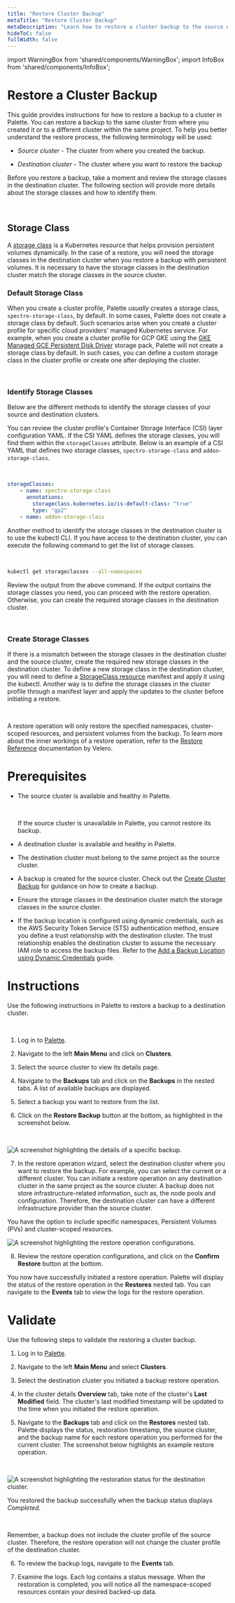 ```yaml
---
title: "Restore Cluster Backup"
metaTitle: "Restore Cluster Backup"
metaDescription: "Learn how to restore a cluster backup to the source or a different cluster."
hideToC: false
fullWidth: false
---
```


import WarningBox from 'shared/components/WarningBox';
import InfoBox from 'shared/components/InfoBox';

# Restore a Cluster Backup

This guide provides instructions for how to restore a backup to a cluster in Palette. You can restore a backup to the same cluster from where you created it or to a different cluster within the same project. To help you better understand the restore process, the following terminology will be used:
<br />

- *Source cluster* - The cluster from where you created the backup.


- *Destination cluster* - The cluster where you want to restore the backup


Before you restore a backup, take a moment and review the storage classes in the destination cluster. The following section will provide more details about the storage classes and how to identify them.

<br />

## Storage Class

A [storage class](https://kubernetes.io/docs/concepts/storage/storage-classes/) is a Kubernetes resource that helps provision persistent volumes dynamically. In the case of a restore, you will need the storage classes in the destination cluster when you restore a backup with persistent volumes. It is necessary to have the storage classes in the destination cluster match the storage classes in the source cluster. 
<br />

### Default Storage Class
When you create a cluster profile, Palette *usually* creates a storage class, `spectro-storage-class`, by default. In some cases, Palette does not create a storage class by default. Such scenarios arise when you create a cluster profile for specific cloud providers' managed Kubernetes service. For example, when you create a cluster profile for GCP GKE using the  [GKE Managed GCE Persistent Disk Driver](https://docs.spectrocloud.com/integrations/gce) storage pack, Palette will not create a storage class by default. In such cases, you can define a custom storage class in the cluster profile or create one after deploying the cluster. 

<br />

### Identify Storage Classes

Below are the different methods to identify the storage classes of your source and destination clusters. 


You can review the cluster profile's Container Storage Interface (CSI) layer configuration YAML. If the CSI YAML defines the storage classes, you will find them within the `storageClasses` attribute. Below is an example of a CSI YAML that defines two storage classes, `spectro-storage-class` and `addon-storage-class`.

<br />


```yaml
storageClasses: 
    - name: spectro-storage-class
      annotations:
        storageclass.kubernetes.io/is-default-class: "true"
        type: "gp2"
    - name: addon-storage-class
```



Another method to identify the storage classes in the destination cluster is to use the kubectl CLI. If you have access to the destination cluster, you can execute the following command to get the list of storage classes.

<br />

```bash
kubectl get storageclasses --all-namespaces
```

Review the output from the above command. If the output contains the storage classes you need, you can proceed with the restore operation. Otherwise, you can create the required storage classes in the destination cluster.

<br />

### Create Storage Classes
If there is a mismatch between the storage classes in the destination cluster and the source cluster, create the required new storage classes in the destination cluster. To define a new storage class in the destination cluster, you will need to define a [StorageClass resource](https://kubernetes.io/docs/concepts/storage/storage-classes/#the-storageclass-resource) manifest and apply it using the kubectl. Another way is to define the storage classes in the cluster profile through a manifest layer and apply the updates to the cluster before initiating a restore. 

<br />


<InfoBox>

A restore operation will only restore the specified namespaces, cluster-scoped resources, and persistent volumes from the backup. To learn more about the inner workings of a restore operation, refer to the [Restore Reference](https://velero.io/docs/main/restore-reference) documentation by Velero.

</InfoBox>

# Prerequisites

- The source cluster is available and healthy in Palette. 

  <br />

  <WarningBox>

  If the source cluster is unavailable in Palette, you cannot restore its backup. 

  </WarningBox>


- A destination cluster is available and healthy in Palette. 


- The destination cluster must belong to the same project as the source cluster. 


- A backup is created for the source cluster. Check out the [Create Cluster Backup](/clusters/cluster-management/backup-restore/create-cluster-backup) for guidance on how to create a backup.


- Ensure the storage classes in the destination cluster match the storage classes in the source cluster. 


- If the backup location is configured using dynamic credentials, such as the AWS Security Token Service (STS) authentication method, ensure you define a trust relationship with the destination cluster. The trust relationship enables the destination cluster to assume the necessary IAM role to access the backup files. Refer to the [Add a Backup Location using Dynamic Credentials](/clusters/cluster-management/backup-restore/add-backup-location-dynamic) guide. 


# Instructions

Use the following instructions in Palette to restore a backup to a destination cluster. 

<br />

1. Log in to [Palette](https://console.spectrocloud.com/).


2. Navigate to the left **Main Menu** and click on **Clusters**. 


3. Select the source cluster to view its details page.


4. Navigate to the **Backups** tab and click on the **Backups** in the nested tabs. A list of available backups are displayed.



5. Select a backup you want to restore from the list.


6. Click on the **Restore Backup** button at the bottom, as highlighted in the screenshot below. 

  <br />


  ![A screenshot highlighting the details of a specific backup.](/clusters_cluster-management_backup-restore_restore.png)



7. In the restore operation wizard, select the destination cluster where you want to restore the backup. For example, you can select the current or a different cluster. You can initiate a restore operation on any destination cluster in the same project as the source cluster. A backup does not store infrastructure-related information, such as, the node pools and configuration. Therefore, the destination cluster can have a different infrastructure provider than the source cluster. 

  You have the option to include specific namespaces, Persistent Volumes (PVs) and cluster-scoped resources.

  ![A screenshot highlighting the restore operation configurations.](/clusters_cluster-management_backup-restore_confirm-restore.png)


8. Review the restore operation configurations, and click on the **Confirm Restore** button at the bottom. 


You now have successfully initiated a restore operation. Palette will display the status of the restore operation in the **Restores** nested tab. You can navigate to the **Events** tab to view the logs for the restore operation.



# Validate

Use the following steps to validate the restoring a cluster backup.
<br />

1. Log in to [Palette](https://console.spectrocloud.com/).


2. Navigate to the left **Main Menu** and select **Clusters**. 


3. Select the destination cluster you initiated a backup restore operation. 


4. In the cluster details **Overview** tab, take note of the cluster's **Last Modified** field. The cluster's last modified timestamp will be updated to the time when you initiated the restore operation. 


5. Navigate to the **Backups** tab and click on the **Restores** nested tab. Palette displays the status, restoration timestamp, the source cluster, and the backup name for each restore operation you performed for the current cluster. The screenshot below highlights an example restore operation. 

  <br />

  ![A screenshot highlighting the restoration status for the destination cluster.](/clusters_cluster-management_backup-restore_verify-restore.png)

  You restored the backup successfully when the backup status displays *Completed*.

  <br />

  <InfoBox>

  Remember, a backup does not include the cluster profile of the source cluster. Therefore, the restore operation will not change the cluster profile of the destination cluster.

  </InfoBox>


6. To review the backup logs, navigate to the **Events** tab. 


7. Examine the logs. Each log contains a status message. When the restoration is completed, you will notice all the namespace-scoped resources contain your desired backed-up data.